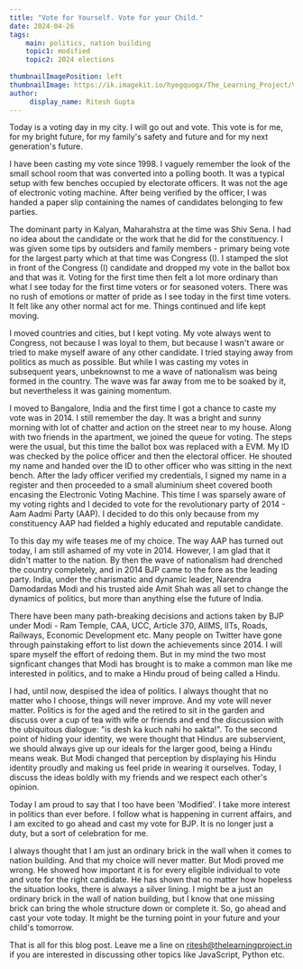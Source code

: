 ```yaml
---
title: "Vote for Yourself. Vote for your Child."
date: 2024-04-26
tags:
    main: politics, nation building
    topic1: modified
    topic2: 2024 elections
 
thumbnailImagePosition: left
thumbnailImage: https://ik.imagekit.io/hyegquogx/The_Learning_Project/Vote%20for%20your%20Future.png
author:
     display_name: Ritesh Gupta
---
```

Today is a voting day in my city. I will go out and vote. This vote is for me, for my bright future, for my family's safety and future and for my next generation's future. 

<!--more-->

I have been casting my vote since 1998. I vaguely remember the look of the small school room that was converted into a polling booth. It was a typical setup with few benches occupied by electorate officers. It was not the age of electronic voting machine. After being verified by the officer, I was handed a paper slip containing the names of candidates belonging to few parties. 

The dominant party in Kalyan, Maharahstra at the time was Shiv Sena. I had no idea about the candidate or the work that he did for the constituency. I was given some tips by outsiders and family members - primary being vote for the largest party which at that time was Congress (I). I stamped the slot in front of the Congress (I) candidate and dropped my vote in the ballot box and that was it. Voting for the first time then felt a lot more ordinary than what I see today for the first time voters or for seasoned voters. There was no rush of emotions or matter of pride as I see today in the first time voters. It felt like any other normal act for me. Things continued and life kept moving.  

I moved countries and cities, but I kept voting. My vote always went to Congress, not because I was loyal to them, but because I wasn't aware or tried to make myself aware of any other candidate. I tried staying away from politics as much as possible. But while I was casting my votes in subsequent years, unbeknownst to me a wave of nationalism was being formed in the country. The wave was far away from me to be soaked by it, but nevertheless it was gaining momentum. 

I moved to Bangalore, India and the first time I got a chance to caste my vote was in 2014. I still remember the day. It was a bright and sunny morning with lot of chatter and action on the street near to my house. Along with two friends in the apartment, we joined the queue for voting. The steps were the usual, but this time the ballot box was replaced with a EVM. My ID was checked by the police officer and then the electoral officer. He shouted my name and handed over the ID to other officer who was sitting in the next bench. After the lady officer verified my credentials, I signed my name in a register and then proceeded to a small aluminium sheet covered booth encasing the Electronic Voting Machine. This time I was sparsely aware of my voting rights and I decided to vote for the revolutionary party of 2014 - Aam Aadmi Party (AAP). I decided to do this only because from my constituency AAP had fielded a highly educated and reputable candidate. 

To this day my wife teases me of my choice. The way AAP has turned out today, I am still ashamed of my vote in 2014. However, I am glad that it didn't matter to the nation. By then the wave of nationalism had drenched the country completely, and in 2014 BJP came to the fore as the leading party. India, under the charismatic and dynamic leader, Narendra Damodardas Modi and his trusted aide Amit Shah was all set to change the dynamics of politics, but more than anything else the future of India.

There have been many path-breaking decisions and actions taken by BJP under Modi - Ram Temple, CAA, UCC, Article 370, AIIMS, IITs, Roads, Railways, Economic Development etc. Many people on Twitter have gone through painstaking effort to list down the achievements since 2014. I will spare myself the effort of redoing them. But in my mind the two most signficant changes that Modi has brought is to make a common man like me interested in politics, and to make a Hindu proud of being called a Hindu. 

I had, until now, despised the idea of politics. I always thought that no matter who I choose, things will never improve. And my vote will never matter. Politics is for the aged and the retired to sit in the garden and discuss over a cup of tea with wife or friends and end the discussion with the ubiquitous dialogue: "is desh ka kuch nahi ho sakta!". To the second point of hiding your identity, we were thought that Hindus are subservient, we should always give up our ideals for the larger good, being a Hindu means weak. But Modi changed that perception by displaying his Hindu identity proudly and making us feel pride in wearing it ourselves. Today, I discuss the ideas boldly with my friends and we respect each other's opinion.

Today I am proud to say that I too have been 'Modified'. I take more interest in politics than ever before. I follow what is happening in current affairs, and I am excited to go ahead and cast my vote for BJP. It is no longer just a duty, but a sort of celebration for me.

I always thought that I am just an ordinary brick in the wall when it comes to nation building. And that my choice will never matter. But Modi proved me wrong. He showed how important it is for every eligible individual to vote and vote for the right candidate. He has shown that no matter how hopeless the situation looks, there is always a silver lining. I might be a just an ordinary brick in the wall of nation building, but I know that one missing brick can bring the whole structure down or complete it. So, go ahead and cast your vote today. It might be the turning point in your future and your child's tomorrow.

That is all for this blog post. Leave me a line on ritesh@thelearningproject.in if you are interested in discussing other topics like JavaScript, Python etc. 